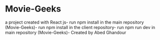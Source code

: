 # Movie-Geeks
a project created with React js-
run npm install in the main  repository (Movie-Geeks)-
run npm install in the client  repository-
run npm run dev in main  repository (Movie-Geeks)-
Created by Abed Ghandour
